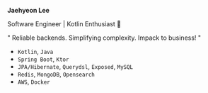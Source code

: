 **Jaehyeon Lee**

Software Engineer | Kotlin Enthusiast 🚀

" Reliable backends. Simplifying complexity. Impack to business! "

- `Kotlin`, `Java`
- `Spring Boot`, `Ktor`
- `JPA/Hibernate`, `Querydsl`, `Exposed`, `MySQL`
- `Redis`, `MongoDB`, `Opensearch`
- `AWS`, `Docker`


 
